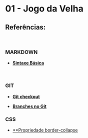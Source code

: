 # 01 - Jogo da Velha


## Referências:
<br>

### MARKDOWN
 - [**Sintaxe Básica**](https://www.markdownguide.org/basic-syntax/)

<br>

### GIT

- [**Git checkout**](https://www.atlassian.com/br/git/tutorials/using-branches/git-checkout#:~:text=O%20comando%20git%20branch%20pode,para%20mudar%20para%20esse%20branch.)


- [**Branches no Git**](https://git-scm.com/book/pt-br/v2/Branches-no-Git-O-b%C3%A1sico-de-Ramifica%C3%A7%C3%A3o-Branch-e-Mesclagem-Merge)



### CSS

- [**Propriedade border-collapse](https://acervolima.com/css-propriedade-border-collapse/#:~:text=A%20propriedade%20border%2Dcollapse%20em,uma%20borda%20comum%20ou%20n%C3%A3o.)